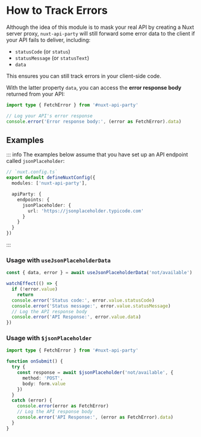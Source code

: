 # How to Track Errors

Although the idea of this module is to mask your real API by creating a Nuxt server proxy, `nuxt-api-party` will still forward some error data to the client if your API fails to deliver, including:

- `statusCode` (or `status`)
- `statusMessage` (or `statusText`)
- `data`

This ensures you can still track errors in your client-side code.

With the latter property `data`, you can access the **error response body** returned from your API:

```ts
import type { FetchError } from '#nuxt-api-party'

// Log your API's error response
console.error('Error response body:', (error as FetchError).data)
```

## Examples

::: info
The examples below assume that you have set up an API endpoint called `jsonPlaceholder`:

```ts
// `nuxt.config.ts`
export default defineNuxtConfig({
  modules: ['nuxt-api-party'],

  apiParty: {
    endpoints: {
      jsonPlaceholder: {
        url: 'https://jsonplaceholder.typicode.com'
      }
    }
  }
})
```

:::

### Usage with `useJsonPlaceholderData`

```ts
const { data, error } = await useJsonPlaceholderData('not/available')

watchEffect(() => {
  if (!error.value)
    return
  console.error('Status code:', error.value.statusCode)
  console.error('Status message:', error.value.statusMessage)
  // Log the API response body
  console.error('API Response:', error.value.data)
})
```

### Usage with `$jsonPlaceholder`

```ts
import type { FetchError } from '#nuxt-api-party'

function onSubmit() {
  try {
    const response = await $jsonPlaceholder('not/available', {
      method: 'POST',
      body: form.value
    })
  }
  catch (error) {
    console.error(error as FetchError)
    // Log the API response body
    console.error('API Response:', (error as FetchError).data)
  }
}
```
